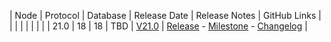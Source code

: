 | Node | Protocol | Database | Release Date | Release Notes | GitHub Links | 
|      |          |          |              | 				|			   |
| 21.0 | 18       | 18       | TBD          | [V21.0](/releases/current-release-notes) | [Release](https://github.com/nanocurrency/nano-node/releases/tag/V21.0) - [Milestone](https://github.com/nanocurrency/nano-node/milestone/18) - [Changelog](https://github.com/nanocurrency/nano-node/compare/V20.0...V21.0) | 